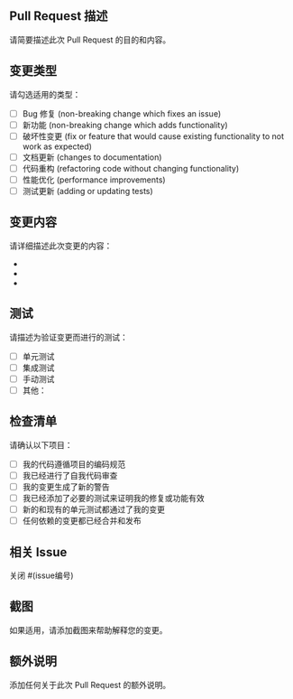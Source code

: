 ## Pull Request 描述

请简要描述此次 Pull Request 的目的和内容。

## 变更类型

请勾选适用的类型：

- [ ] Bug 修复 (non-breaking change which fixes an issue)
- [ ] 新功能 (non-breaking change which adds functionality)
- [ ] 破坏性变更 (fix or feature that would cause existing functionality to not work as expected)
- [ ] 文档更新 (changes to documentation)
- [ ] 代码重构 (refactoring code without changing functionality)
- [ ] 性能优化 (performance improvements)
- [ ] 测试更新 (adding or updating tests)

## 变更内容

请详细描述此次变更的内容：

-
-
-

## 测试

请描述为验证变更而进行的测试：

- [ ] 单元测试
- [ ] 集成测试
- [ ] 手动测试
- [ ] 其他：

## 检查清单

请确认以下项目：

- [ ] 我的代码遵循项目的编码规范
- [ ] 我已经进行了自我代码审查
- [ ] 我的变更生成了新的警告
- [ ] 我已经添加了必要的测试来证明我的修复或功能有效
- [ ] 新的和现有的单元测试都通过了我的变更
- [ ] 任何依赖的变更都已经合并和发布

## 相关 Issue

关闭 #(issue编号)

## 截图

如果适用，请添加截图来帮助解释您的变更。

## 额外说明

添加任何关于此次 Pull Request 的额外说明。
